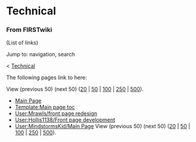 # Technical

### From FIRSTwiki

(List of links)

Jump to: navigation, search

&lt; [Technical](/index.php?title=Technical&redirect=no "Technical" )  

The following pages link to here:

View (previous 50) (next 50)
([20](/index.php?title=Special:Whatlinkshere/Technical&limit=20&from=0
"Special:Whatlinkshere/Technical" ) |
[50](/index.php?title=Special:Whatlinkshere/Technical&limit=50&from=0
"Special:Whatlinkshere/Technical" ) |
[100](/index.php?title=Special:Whatlinkshere/Technical&limit=100&from=0
"Special:Whatlinkshere/Technical" ) |
[250](/index.php?title=Special:Whatlinkshere/Technical&limit=250&from=0
"Special:Whatlinkshere/Technical" ) |
[500](/index.php?title=Special:Whatlinkshere/Technical&limit=500&from=0
"Special:Whatlinkshere/Technical" )).

  * [Main Page](/index.php/Main_Page "Main Page" )
  * [Template:Main page toc](/index.php/Template:Main_page_toc "Template:Main page toc" )
  * [User:Mrawls/front page redesign](/index.php/User:Mrawls/front_page_redesign "User:Mrawls/front page redesign" )
  * [User:Hollis1138/Front page development](/index.php/User:Hollis1138/Front_page_development "User:Hollis1138/Front page development" )
  * [User:MindstormsKid/Main Page](/index.php/User:MindstormsKid/Main_Page "User:MindstormsKid/Main Page" )
View (previous 50) (next 50)
([20](/index.php?title=Special:Whatlinkshere/Technical&limit=20&from=0
"Special:Whatlinkshere/Technical" ) |
[50](/index.php?title=Special:Whatlinkshere/Technical&limit=50&from=0
"Special:Whatlinkshere/Technical" ) |
[100](/index.php?title=Special:Whatlinkshere/Technical&limit=100&from=0
"Special:Whatlinkshere/Technical" ) |
[250](/index.php?title=Special:Whatlinkshere/Technical&limit=250&from=0
"Special:Whatlinkshere/Technical" ) |
[500](/index.php?title=Special:Whatlinkshere/Technical&limit=500&from=0
"Special:Whatlinkshere/Technical" )).

